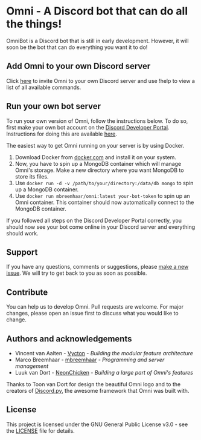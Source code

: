 # Omni - A Discord bot that can do all the things!
OmniBot is a Discord bot that is still in early development. However, it will soon be the bot that can do everything you want it to do!

## Add Omni to your own Discord server
Click [here](https://discord.com/api/oauth2/authorize?client_id=811235136699891764&permissions=8&scope=bot) to invite Omni to your own Discord server and use !help to view a list of all available commands.

## Run your own bot server
To run your own version of Omni, follow the instructions below. To do so, first make your own bot account on the [Discord Developer Portal](https://discord.com/developers/). Instructions for doing this are available [here](https://discordpy.readthedocs.io/en/latest/discord.html).

The easiest way to get Omni running on your server is by using Docker.

1. Download Docker from [docker.com](https://www.docker.com/) and install it on your system.
2. Now, you have to spin up a MongoDB container which will manage Omni's storage. Make a new directory where you want MongoDB to store its files.
3. Use ```docker run -d -v /path/to/your/directory:/data/db mongo``` to spin up a MongoDB container.
4. Use ```docker run mbreemhaar/omni:latest your-bot-token``` to spin up an Omni container. This container should now automatically connect to the MongoDB container.

If you followed all steps on the Discord Developer Portal correctly, you should now see your bot come online in your Discord server and everything should work.

## Support
If you have any questions, comments or suggestions, please [make a new issue](https://github.com/mbreemhaar/omni/issues/new/choose). We will try to get back to you as soon as possible.

## Contribute
You can help us to develop Omni. Pull requests are welcome. For major changes, please open an issue first to discuss what you would like to change.

## Authors and acknowledgements
- Vincent van Aalten - [Vycton](http://www.github.com/vycton) - _Building the modular feature architecture_
- Marco Breemhaar - [mbreemhaar](http://www.github.com/mbreemhaar) - _Programming and server management_
- Luuk van Dort - [NeonChicken](http://www.github.com/neonchicken) - _Building a large part of Omni's features_

Thanks to Toon van Dort for design the beautiful Omni logo and to the creators of [Discord.py](https://discordpy.readthedocs.io/), the awesome framework that Omni was built with.

## License
This project is licensed under the GNU General Public License v3.0 - see the [LICENSE](LICENSE) file for details.
